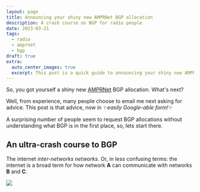 ```yaml
---
layout: page
title: Announcing your shiny new AMPRNet BGP allocation
description: A crash course on BGP for radio people
date: 2023-03-21
tags:
  - radio
  - amprnet
  - bgp
draft: true
extra:
  auto_center_images: true
  excerpt: This post is a quick guide to announcing your shiny new AMPRNet BGP allocation
---
```


So, you got yourself a shiny new [AMPRNet](https://ampr.org) BGP allocation. What's next?

Well, from experience, many people choose to email me next asking for advice. This post is that advice, now in *:sparkles:easily Google-able form!:sparkles:*

A surprising number of people seem to request BGP allocations without understanding what BGP is in the first place, so, lets start there.

## An ultra-crash course to BGP

The internet *inter-networks networks*. Or, in less confusing terms: the internet is a broad term for how network **A** can communicate with networks **B** and **C**.

![](/images/posts/amprnet-bgp-announce/internet_1.svg)